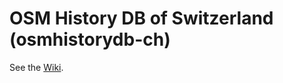 # OSM History DB of Switzerland (osmhistorydb-ch)

See the [Wiki](https://github.com/sosm/osmhistorydb-ch/wiki).
